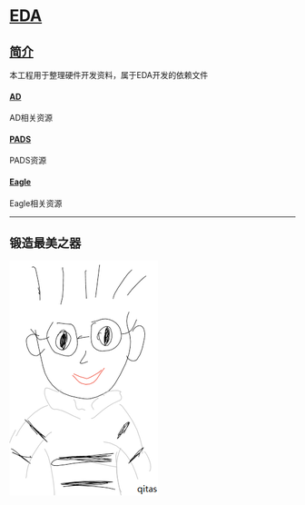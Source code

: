 ﻿# [EDA](https://github.com/Qitas/EDA) 



## [简介](https://github.com/Qitas/EDA/wiki) 


本工程用于整理硬件开发资料，属于EDA开发的依赖文件

#### [AD](AD/) 

AD相关资源

#### [PADS](PADS/) 

PADS资源

#### [Eagle](Eagle/) 

Eagle相关资源


---

## 锻造最美之器

[![sites](qitas/qitas.png)](http://www.qitas.cn)
